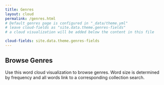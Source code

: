 ```yaml
---
title: Genres
layout: cloud
permalink: /genres.html
# Default genres page is configured in "_data/theme.yml"
# leave cloud-fields as "site.data.theme.genres-fields"
# a cloud visualization will be added below the content in this file

cloud-fields: site.data.theme.genres-fields
---
```


## Browse Genres

Use this word cloud visualization to browse genres.
Word size is determined by frequency and all words link to a corresponding collection search.

